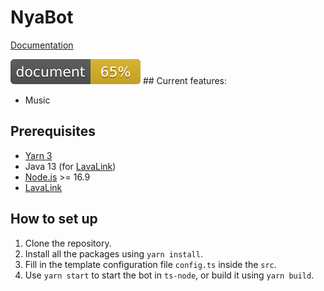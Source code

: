 # NyaBot

[Documentation](https://niek-o.github.io/NyaBot/)

<img src="https://github.com/niek-o/NyaBot/blob/gh-pages/coverage.svg">
## Current features:

- Music

## Prerequisites
- [Yarn 3](https://yarnpkg.com/getting-started/install)
- Java 13 (for [LavaLink](https://github.com/freyacodes/Lavalink))
- [Node.js](https://nodejs.org/en/) >= 16.9
- [LavaLink](https://github.com/freyacodes/Lavalink)

## How to set up

1. Clone the repository.
2. Install all the packages using `yarn install`.
3. Fill in the template configuration file `config.ts` inside the `src`.
4. Use `yarn start` to start the bot in `ts-node`, or build it using `yarn build`.
